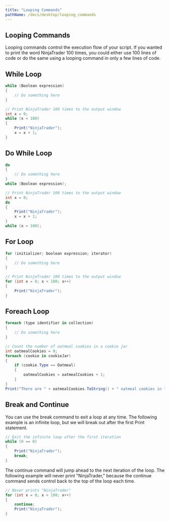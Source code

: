 ```yaml
---
title: "Looping Commands"
pathName: /docs/desktop/looping_commands
---
```


## Looping Commands

Looping commands control the execution flow of your script. If you wanted to print the word NinjaTrader 100 times, you could either use 100 lines of code or do the same using a looping command in only a few lines of code.

## While Loop

```csharp
while (Boolean expression)
{
    // Do something here
}
```

```csharp
// Print NinjaTrader 100 times to the output window
int x = 0;
while (x < 100)
{
    Print("NinjaTrader");
    x = x + 1;
}
```

## Do While Loop

```csharp
do
{
    // Do something here
}
while (Boolean expression);
```

```csharp
// Print NinjaTrader 100 times to the output window
int x = 0;
do
{
    Print("NinjaTrader");
    x = x + 1;
}
while (x < 100);
```

## For Loop

```csharp
for (initializer; boolean expression; iterator)
{
    // Do something here
}
```

```csharp
// Print NinjaTrader 100 times to the output window
for (int x = 0; x < 100; x++)
{
    Print("NinjaTrader");
}
```

## Foreach Loop

```csharp
foreach (type identifier in collection)
{
    // Do something here
}
```

```csharp
// Count the number of oatmeal cookies in a cookie jar
int oatmealCookies = 0;
foreach (cookie in cookieJar)
{
    if (cookie.Type == Oatmeal)
    {
        oatmealCookies = oatmealCookies + 1;
    }
}
Print("There are " + oatmealCookies.ToString() + " oatmeal cookies in the cookie jar.");
```

## Break and Continue

You can use the break command to exit a loop at any time. The following example is an infinite loop, but we will break out after the first Print statement.

```csharp
// Exit the infinite loop after the first iteration
while (0 == 0)
{
    Print("NinjaTrader");
    break;
}
```

The continue command will jump ahead to the next iteration of the loop. The following example will never print "NinjaTrader," because the continue command sends control back to the top of the loop each time.

```csharp
// Never prints "NinjaTrader"
for (int x = 0; x < 100; x++)
{
    continue;
    Print("NinjaTrader");
}
```

